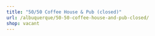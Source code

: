 ```yaml
---
title: "50/50 Coffee House & Pub (closed)"
url: /albuquerque/50-50-coffee-house-and-pub-closed/
shop: vacant
---
```

